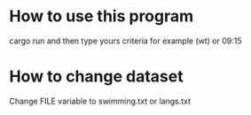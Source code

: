 # How to use this program

cargo run and then type yours criteria for example (wt) or 09:15

# How to change dataset

Change FILE variable to swimming.txt or langs.txt <br>